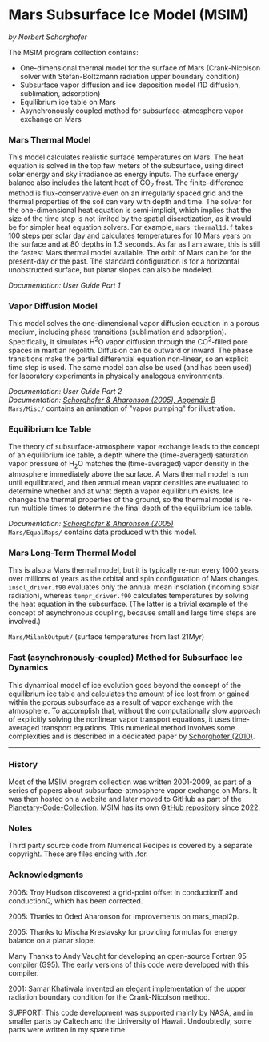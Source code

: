 Mars Subsurface Ice Model (MSIM)
================================

*by Norbert Schorghofer*


The MSIM program collection contains:

* One-dimensional thermal model for the surface of Mars (Crank-Nicolson solver with Stefan-Boltzmann radiation upper boundary condition)  
* Subsurface vapor diffusion and ice deposition model (1D diffusion, sublimation, adsorption)  
* Equilibrium ice table on Mars
* Asynchronously coupled method for subsurface-atmosphere vapor exchange on Mars


### Mars Thermal Model

This model calculates realistic surface temperatures on Mars. The heat equation is solved in the top few meters of the subsurface, using direct solar energy and sky irradiance as energy inputs.  The surface energy balance also includes the latent heat of CO<sub>2</sub> frost. 
The finite-difference method is flux-conservative even on an irregularly spaced grid and the thermal properties of the soil can vary with depth and time.
The solver for the one-dimensional heat equation is semi-implicit, which implies that the size of the time step is not limited by the spatial discretization, as it would be for simpler heat equation solvers.  For example, `mars_thermal1d.f` takes 100 steps per solar day and calculates temperatures for 10 Mars years on the surface and at 80 depths in 1.3 seconds. As far as I am aware, this is still the fastest Mars thermal model available. 
The orbit of Mars can be for the present-day or the past. The standard configuration is for a horizontal unobstructed surface, but planar slopes can also be modeled.  

*Documentation: User Guide Part 1*  


### Vapor Diffusion Model

This model solves the one-dimensional vapor diffusion equation in a porous medium, including phase transitions (sublimation and adsorption).  Specifically, it simulates H<sup>2</sup>O vapor diffusion through the CO<sup>2</sup>-filled pore spaces in martian regolith. Diffusion can be outward or inward.
The phase transitions make the partial differential equation non-linear, so an explicit time step is used. The same model can also be used (and has been used) for laboratory experiments in physically analogous environments.  

*Documentation: User Guide Part 2  
Documentation: [Schorghofer & Aharonson (2005), Appendix B](https://doi.org/10.1029/2004JE002350)*  
`Mars/Misc/` contains an animation of "vapor pumping" for illustration.


### Equilibrium Ice Table

The theory of subsurface-atmosphere vapor exchange leads to the concept of an equilibrium ice table, a depth where the (time-averaged) saturation vapor pressure of H<sub>2</sub>O matches the (time-averaged) vapor density in the atmosphere immediately above the surface. A Mars thermal model is run until equilibrated, and then annual mean vapor densities are evaluated to determine whether and at what depth a vapor equilibrium exists. Ice changes the thermal properties of the ground, so the thermal model is re-run multiple times to determine the final depth of the equilibrium ice table.  

*Documentation: [Schorghofer & Aharonson (2005)](https://doi.org/10.1029/2004JE002350)*  
`Mars/EqualMaps/` contains data produced with this model.  


### Mars Long-Term Thermal Model

This is also a Mars thermal model, but it is typically re-run every 1000 years over millions of years as the orbital and spin configuration of Mars changes. `insol_driver.f90` evaluates only the annual mean insolation (incoming solar radiation), whereas `tempr_driver.f90` calculates temperatures by solving the heat equation in the subsurface.
(The latter is a trivial example of the concept of asynchronous coupling, because small and large time steps are involved.)  

`Mars/MilankOutput/` (surface temperatures from last 21Myr)


### Fast (asynchronously-coupled) Method for Subsurface Ice Dynamics

This dynamical model of ice evolution goes beyond the concept of the equilibrium ice table and calculates the amount of ice lost from or gained within the porous subsurface as a result of vapor exchange with the atmosphere. To accomplish that, without the computationally slow approach of explicitly solving the nonlinear vapor transport equations, it uses time-averaged transport equations. This numerical method involves some complexities and is described in a dedicated paper by [Schorghofer (2010)](http://dx.doi.org/10.1016/j.icarus.2010.03.022).  


---

### History

Most of the MSIM program collection was written 2001-2009, as part of a series of papers about subsurface-atmosphere vapor exchange on Mars. It was then hosted on a website and later moved to GitHub as part of the [Planetary-Code-Collection](https://github.com/nschorgh/Planetary-Code-Collection). MSIM has its own [GitHub repository](https://github.com/nschorgh/MSIM) since 2022.


### Notes

Third party source code from Numerical Recipes is covered by a separate copyright. These are files ending with .for. 


### Acknowledgments

2006: Troy Hudson discovered a grid-point offset in conductionT and conductionQ, which has been corrected.

2005: Thanks to Oded Aharonson for improvements on mars_mapi2p.

2005: Thanks to Mischa Kreslavsky for providing formulas for energy balance on a planar slope.

Many Thanks to Andy Vaught for developing an open-source Fortran 95 compiler (G95).  The early versions of this code were developed with this compiler.

2001: Samar Khatiwala invented an elegant implementation of the upper radiation boundary condition for the Crank-Nicolson method.

SUPPORT: This code development was supported mainly by NASA, and in smaller parts by Caltech and the University of Hawaii. Undoubtedly, some parts were written in my spare time.

